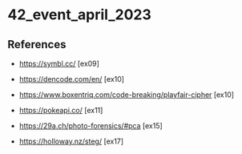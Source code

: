 # 42_event_april_2023

## References

* https://symbl.cc/ [ex09]

* https://dencode.com/en/ [ex10]

* https://www.boxentriq.com/code-breaking/playfair-cipher [ex10]

* https://pokeapi.co/ [ex11]

* https://29a.ch/photo-forensics/#pca [ex15]

* https://holloway.nz/steg/ [ex17]